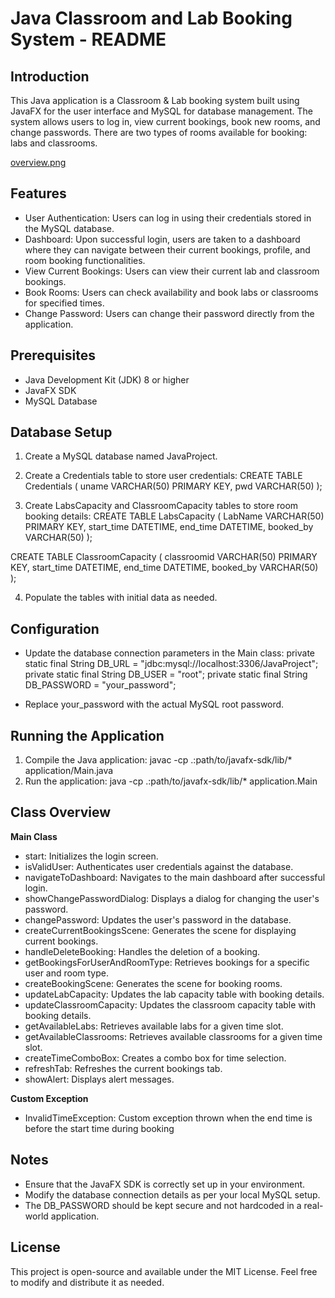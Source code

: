  # Java Classroom and Lab Booking System - README

## Introduction

This Java application is a Classroom & Lab booking system built using JavaFX for the user interface and MySQL for database management. The system allows users to log in, view current bookings, book new rooms, and change passwords. There are two types of rooms available for booking: labs and classrooms.

[overview.png](https://github.com/DhwaniBhavankarKarthikeyan/BookIT_Java-Classroom-Lab-Booking/blob/main/overview.png)

## Features

* User Authentication: Users can log in using their credentials stored in the MySQL database.
* Dashboard: Upon successful login, users are taken to a dashboard where they can navigate between their current bookings, profile, and room booking functionalities.
* View Current Bookings: Users can view their current lab and classroom bookings.
* Book Rooms: Users can check availability and book labs or classrooms for specified times.
* Change Password: Users can change their password directly from the application.

## Prerequisites
* Java Development Kit (JDK) 8 or higher
* JavaFX SDK
* MySQL Database

## Database Setup
1. Create a MySQL database named JavaProject.

2. Create a Credentials table to store user credentials:
     CREATE TABLE Credentials (
      uname VARCHAR(50) PRIMARY KEY,
      pwd VARCHAR(50)
  );
   
3. Create LabsCapacity and ClassroomCapacity tables to store room booking details:
     CREATE TABLE LabsCapacity (
      LabName VARCHAR(50) PRIMARY KEY,
      start_time DATETIME,
      end_time DATETIME,
      booked_by VARCHAR(50)
  );
  
  CREATE TABLE ClassroomCapacity (
      classroomid VARCHAR(50) PRIMARY KEY,
      start_time DATETIME,
      end_time DATETIME,
      booked_by VARCHAR(50)
  );

4. Populate the tables with initial data as needed.

## Configuration
* Update the database connection parameters in the Main class:
  private static final String DB_URL = "jdbc:mysql://localhost:3306/JavaProject";
  private static final String DB_USER = "root";
  private static final String DB_PASSWORD = "your_password";

* Replace your_password with the actual MySQL root password.

## Running the Application
1. Compile the Java application: javac -cp .:path/to/javafx-sdk/lib/* application/Main.java
2. Run the application: java -cp .:path/to/javafx-sdk/lib/* application.Main

## Class Overview

**Main Class**
* start: Initializes the login screen.
* isValidUser: Authenticates user credentials against the database.
* navigateToDashboard: Navigates to the main dashboard after successful login.
* showChangePasswordDialog: Displays a dialog for changing the user's password.
* changePassword: Updates the user's password in the database.
* createCurrentBookingsScene: Generates the scene for displaying current bookings.
* handleDeleteBooking: Handles the deletion of a booking.
* getBookingsForUserAndRoomType: Retrieves bookings for a specific user and room type.
* createBookingScene: Generates the scene for booking rooms.
* updateLabCapacity: Updates the lab capacity table with booking details.
* updateClassroomCapacity: Updates the classroom capacity table with booking details.
* getAvailableLabs: Retrieves available labs for a given time slot.
* getAvailableClassrooms: Retrieves available classrooms for a given time slot.
* createTimeComboBox: Creates a combo box for time selection.
* refreshTab: Refreshes the current bookings tab.
* showAlert: Displays alert messages.

**Custom Exception**
* InvalidTimeException: Custom exception thrown when the end time is before the start time during booking

## Notes
* Ensure that the JavaFX SDK is correctly set up in your environment.
* Modify the database connection details as per your local MySQL setup.
* The DB_PASSWORD should be kept secure and not hardcoded in a real-world application.

## License
This project is open-source and available under the MIT License. Feel free to modify and distribute it as needed.
